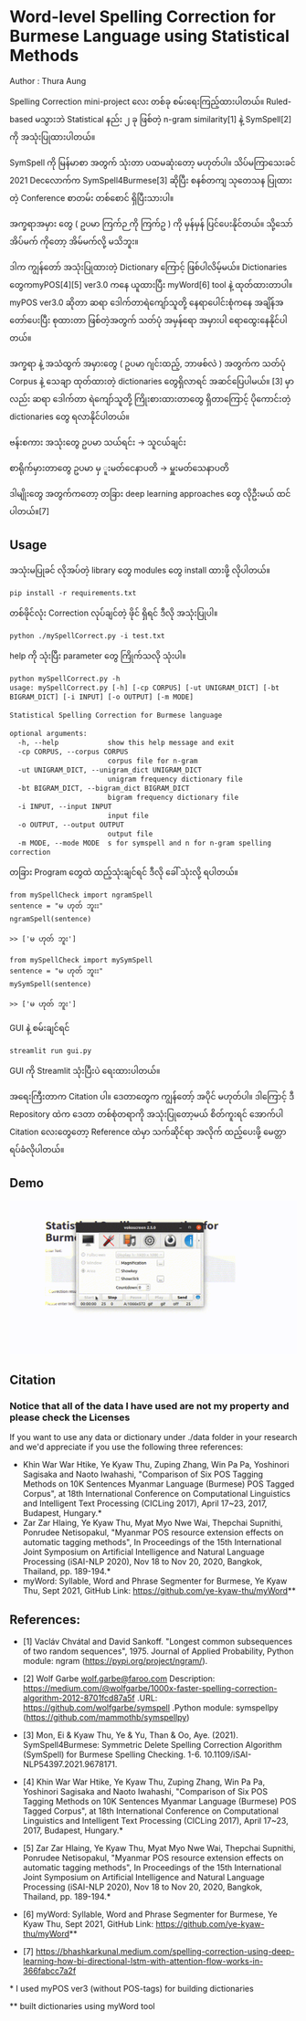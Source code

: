 # Word-level Spelling Correction for Burmese Language using Statistical Methods

Author : Thura Aung

Spelling Correction mini-project ​လေး တစ်ခု စမ်း​ရေးကြည့်ထားပါတယ်။ Ruled-based မသွားဘဲ Statistical နည်း ၂ ခု ဖြစ်တဲ့ n-gram similarity[1] နဲ့ SymSpell[2] ကို အသုံးပြုထားပါတယ်။

SymSpell ကို မြန်မာစာ အတွက် သုံးတာ ပထမဆုံး​တော့ မဟုတ်ပါ။ သိပ်မကြာ​သေးခင် 2021 Dec ​လောက်က SymSpell4Burmese[3] ဆိုပြီး စနစ်တကျ သု​တေသန ပြုထားတဲ့ Conference စာတမ်း တစ်​စောင် ရှိပြီးသားပါ။ 

အက္ခရာအမှား ​တွေ ( ဥပမာ ကြက်ဉ ကို ကြက်ဥ ) ကို မှန်မှန် ပြင်​ပေးနိုင်တယ်။ သို့​သော် အိပ်မက် ကို​တော့ အိမ်မက်လို့ မသိဘူး။

ဒါက ကျွန်​တော် အသုံးပြုထားတဲ့ Dictionary ​ကြောင့် ဖြစ်ပါလိမ့်မယ်။ Dictionaries တွေက ​myPOS[4][5]  ver3.0 က​နေ ယူထားပြီး myWord[6] tool နဲ့ ထုတ်ထားတာပါ။ myPOS ver3.0 ဆိုတာ ဆရာ ​ဒေါက်တာရဲ​ကျော်သူတို့ ​နေရာ​ပေါင်းစုံက​နေ အချိန်အ​တော်​ပေးပြီး စုထားတာ ဖြစ်တဲ့အတွက် သတ်ပုံ အမှန်​ရော အမှားပါ ​ရော​ထွေး​နေနိုင်ပါတယ်။

အက္ခရာ နဲ့ အသံထွက် အမှား​တွေ ( ဥပမာ ဂျင်းထည့်, ဘာဖစ်လဲ ) အတွက်က သတ်ပုံ Corpus နဲ့ ​သေချာ ထုတ်ထားတဲ့ dictionaries ​တွေရှိလာရင် အဆင်​ပြေပါမယ်။ [3] မှာလည်း ဆရာ​ ဒေါက်တာ ရဲ​ကျော်သူတို့ ကြိုးစားထားတာ​တွေ ရှိတာ​ကြောင့် ပို​ကောင်းတဲ့ dictionaries ​တွေ ရလာနိုင်ပါတယ်။

ဗန်းစကား​ အသုံးတွေ 
ဥပမာ သယ်ရင်း -> သူငယ်ချင်း

စာရိုက်မှားတာ​တွေ 
ဥပမာ မှ ူးမတ်​​ငေနာပတိ -> မှူးမတ်​သေနာပတိ

ဒါမျိုး​တွေ အတွက်က​တော့ တခြား deep learning approaches ​တွေ လိုဦးမယ် ထင်ပါတယ်။[7]

## Usage

အသုံးမပြုခင် လိုအပ်တဲ့ library ​တွေ modules ​တွေ ​install ထားဖို့ လိုပါတယ်။

```{r, engine='bash', count_lines}
pip install -r requirements.txt
```

တစ်ဖိုင်လုံး Correction လုပ်ချင်တဲ့ ဖိုင် ရှိရင် ဒီလို အသုံးပြုပါ။

```{r, engine='bash', count_lines}
python ./mySpellCorrect.py -i test.txt
```

help ကို သုံးပြီး parameter ​တွေ ကြိုက်သလို သုံးပါ။

```{r, engine='bash', count_lines}
python mySpellCorrect.py -h
usage: mySpellCorrect.py [-h] [-cp CORPUS] [-ut UNIGRAM_DICT] [-bt BIGRAM_DICT] [-i INPUT] [-o OUTPUT] [-m MODE]

Statistical Spelling Correction for Burmese language

optional arguments:
  -h, --help            show this help message and exit
  -cp CORPUS, --corpus CORPUS
                        corpus file for n-gram
  -ut UNIGRAM_DICT, --unigram_dict UNIGRAM_DICT
                        unigram frequency dictionary file
  -bt BIGRAM_DICT, --bigram_dict BIGRAM_DICT
                        bigram frequency dictionary file
  -i INPUT, --input INPUT
                        input file
  -o OUTPUT, --output OUTPUT
                        output file
  -m MODE, --mode MODE  s for symspell and n for n-gram spelling correction
```

တခြား Program ​တွေထဲ ထည့်သုံးချင်ရင် ဒီလို ​ခေါ် သုံးလို့ ရပါတယ်။
```{r, engine='bash', count_lines}
from mySpellCheck import ngramSpell
sentence = "မ ဟုတ် ဘူးး"
ngramSpell(sentence)

>> ['မ ဟုတ် ဘူး']
```
```{r, engine='bash', count_lines}
from mySpellCheck import mySymSpell
sentence = "မ ဟုတ် ဘူးး"
mySymSpell(sentence)

>> ['မ ဟုတ် ဘူး']
```

GUI နဲ့ စမ်းချင်ရင်​ 

```{r, engine='bash', count_lines}
streamlit run gui.py
```

GUI ကို Streamlit သုံးပြီးပဲ ​ရေးထားပါတယ်။

အ​ရေးကြီးတာက Citation ပါ။
​ဒေတာ​တွေက ကျွန်​တော့် အပိုင် မဟုတ်ပါ။ ဒါ​ကြောင့် ​ဒီ Repository ထဲက ​ဒေတာ တစ်စုံတရာကို အသုံးပြု​တော့မယ် စိတ်ကူးရင် ​အောက်ပါ Citation ​လေး​တွေ​တော့ Reference ထဲမှာ သက်ဆိုင်ရာ အလိုက် ထည့်​ပေးဖို့ ​မေတ္တာ ရပ်ခံလိုပါတယ်။

## Demo
![Demo](Demo.gif)

## Citation
### Notice that all of the data I have used are not my property and please check the Licenses

If you want to use any data or dictionary under ./data folder in your research and we'd appreciate if you use the following three references:

- Khin War War Htike, Ye Kyaw Thu, Zuping Zhang, Win Pa Pa, Yoshinori Sagisaka and Naoto Iwahashi, "Comparison of Six POS Tagging Methods on 10K Sentences Myanmar Language (Burmese) POS Tagged Corpus", at 18th International Conference on Computational Linguistics and Intelligent Text Processing (CICLing 2017), April 17~23, 2017, Budapest, Hungary.*
- Zar Zar Hlaing, Ye Kyaw Thu, Myat Myo Nwe Wai, Thepchai Supnithi, Ponrudee Netisopakul, "Myanmar POS resource extension effects on automatic tagging methods", In Proceedings of the 15th International Joint Symposium on Artificial Intelligence and Natural Language Processing (iSAI-NLP 2020), Nov 18 to Nov 20, 2020, Bangkok, Thailand, pp. 189-194.*
- myWord: Syllable, Word and Phrase Segmenter for Burmese, Ye Kyaw Thu, Sept 2021, GitHub Link: https://github.com/ye-kyaw-thu/myWord**

## References:

- [1] Vacláv Chvátal and David Sankoff. "Longest common subsequences of two random sequences", 1975. Journal of Applied Probability, Python module: ngram (https://pypi.org/project/ngram/).

- [2] Wolf Garbe <wolf.garbe@faroo.com> Description: https://medium.com/@wolfgarbe/1000x-faster-spelling-correction-algorithm-2012-8701fcd87a5f .URL: https://github.com/wolfgarbe/symspell .Python module: symspellpy (https://github.com/mammothb/symspellpy)

- [3] Mon, Ei & Kyaw Thu, Ye & Yu, Than & Oo, Aye. (2021). SymSpell4Burmese: Symmetric Delete Spelling Correction Algorithm (SymSpell) for Burmese Spelling Checking. 1-6. 10.1109/iSAI-NLP54397.2021.9678171. 

- [4] Khin War War Htike, Ye Kyaw Thu, Zuping Zhang, Win Pa Pa, Yoshinori Sagisaka and Naoto Iwahashi, "Comparison of Six POS Tagging Methods on 10K Sentences Myanmar Language (Burmese) POS Tagged Corpus", at 18th International Conference on Computational Linguistics and Intelligent Text Processing (CICLing 2017), April 17~23, 2017, Budapest, Hungary.*

- [5] Zar Zar Hlaing, Ye Kyaw Thu, Myat Myo Nwe Wai, Thepchai Supnithi, Ponrudee Netisopakul, "Myanmar POS resource extension effects on automatic tagging methods", In Proceedings of the 15th International Joint Symposium on Artificial Intelligence and Natural Language Processing (iSAI-NLP 2020), Nov 18 to Nov 20, 2020, Bangkok, Thailand, pp. 189-194.*

- [6] myWord: Syllable, Word and Phrase Segmenter for Burmese, Ye Kyaw Thu, Sept 2021, GitHub Link: https://github.com/ye-kyaw-thu/myWord**

- [7] https://bhashkarkunal.medium.com/spelling-correction-using-deep-learning-how-bi-directional-lstm-with-attention-flow-works-in-366fabcc7a2f

\* I used myPOS ver3 (without POS-tags) for building dictionaries

\** built dictionaries using myWord tool
